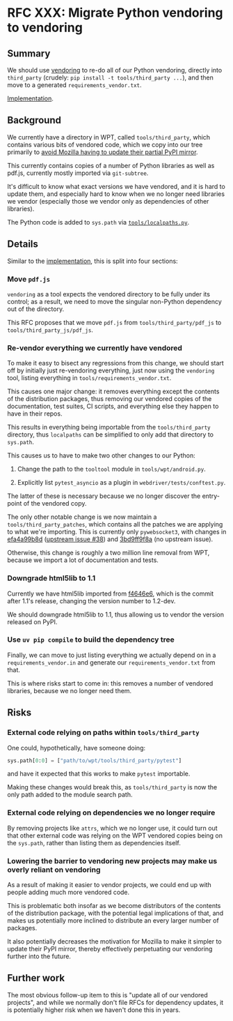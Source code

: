 # RFC XXX: Migrate Python vendoring to vendoring

## Summary

We should use [vendoring](https://pypi.org/project/vendoring/) to re-do all of our Python vendoring,
directly into `third_party` (crudely: `pip install -t tools/third_party ...`),
and then move to a generated `requirements_vendor.txt`.

[Implementation](https://github.com/web-platform-tests/wpt/pull/49752).


## Background

We currently have a directory in WPT, called `tools/third_party`,
which contains various bits of vendored code,
which we copy into our tree primarily to
[avoid Mozilla having to update their partial PyPI mirror](https://github.com/web-platform-tests/rfcs/issues/82#issuecomment-2462913061).

This currently contains copies of a number of Python libraries as well as pdf.js,
currently mostly imported via `git-subtree`.

It's difficult to know what exact versions we have vendored,
and it is hard to update them,
and especially hard to know when we no longer need libraries we vendor
(especially those we vendor only as dependencies of other libraries).

The Python code is added to `sys.path` via
[`tools/localpaths.py`](https://github.com/web-platform-tests/wpt/blob/59ee38f559b1bb85b9474b4e870bf70183f50414/tools/localpaths.py).


## Details

Similar to the [implementation](https://github.com/web-platform-tests/wpt/pull/49752/commits),
this is split into four sections:

### Move `pdf.js`

`vendoring` as a tool expects the vendored directory to be fully under its control;
as a result, we need to move the singular non-Python dependency out of the directory.

This RFC proposes that we move `pdf.js` from `tools/third_party/pdf_js` to `tools/third_party_js/pdf_js`.


### Re-vendor everything we currently have vendored

To make it easy to bisect any regressions from this change,
we should start off by initially just re-vendoring everything,
just now using the `vendoring` tool,
listing everything in `tools/requirements_vendor.txt`.

This causes one major change:
it removes everything except the contents of the distribution packages,
thus removing our vendored copies of the documentation,
test suites,
CI scripts,
and everything else they happen to have in their repos.

This results in everything being importable from the `tools/third_party` directory,
thus `localpaths` can be simplified to only add that directory to `sys.path`.

This causes us to have to make two other changes to our Python:

 1. Change the path to the `tooltool` module in `tools/wpt/android.py`.

 2. Explicitly list `pytest_asyncio` as a plugin in `webdriver/tests/conftest.py`.

The latter of these is necessary because we no longer discover the entry-point of the vendored copy.

The only other notable change is we now maintain a `tools/third_party_patches`,
which contains all the patches we are applying to what we're importing.
This is currently only `pywebsocket3`, with changes in
[efa4a99b8d](https://github.com/web-platform-tests/wpt/commit/efa4a99b8dde1d9ab572efb9e1757e6900289bed)
([upstream issue #38](https://github.com/GoogleChromeLabs/pywebsocket3/issues/38)) and
[3bd9ff9f8a](https://github.com/web-platform-tests/wpt/commit/3bd9ff9f8a175b554cc2e78f80b9d28fff73f66f)
(no upstream issue).

Otherwise, this change is roughly a two million line removal from WPT,
because we import a lot of documentation and tests.


### Downgrade html5lib to 1.1

Currently we have html5lib imported from [f4646e6](https://github.com/html5lib/html5lib-python/commit/f4646e6ed4eeb9780f67d2083d0c09c8fffbec53),
which is the commit after 1.1's release,
changing the version number to 1.2-dev.

We should downgrade html5lib to 1.1,
thus allowing us to vendor the version released on PyPI.


### Use `uv pip compile` to build the dependency tree

Finally, we can move to just listing everything we actually depend on in a `requirements_vendor.in`
and generate our `requirements_vendor.txt` from that.

This is where risks start to come in:
this removes a number of vendored libraries,
because we no longer need them.


## Risks

### External code relying on paths within `tools/third_party`

One could, hypothetically, have someone doing:

```python
sys.path[0:0] = ["path/to/wpt/tools/third_party/pytest"]
```

and have it expected that this works to make `pytest` importable.

Making these changes would break this,
as `tools/third_party` is now the only path added to the module search path.


### External code relying on dependencies we no longer require

By removing projects like `attrs`,
which we no longer use,
it could turn out that other external code was relying on the WPT vendored copies being on the `sys.path`,
rather than listing them as dependencies itself.


### Lowering the barrier to vendoring new projects may make us overly reliant on vendoring

As a result of making it easier to vendor projects,
we could end up with people adding much more vendored code.

This is problematic both insofar as we become distributors of the contents of the distribution package,
with the potential legal implications of that,
and makes us potentially more inclined to distribute an every larger number of packages.

It also potentially decreases the motivation for Mozilla to make it simpler to update their PyPI mirror,
thereby effectively perpetuating our vendoring further into the future.


## Further work

The most obvious follow-up item to this is "update all of our vendored projects",
and while we normally don't file RFCs for dependency updates,
it is potentially higher risk when we haven't done this in years.
